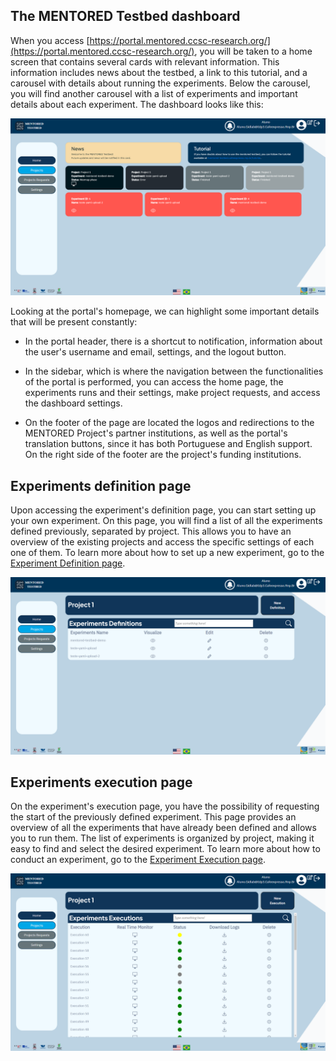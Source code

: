 ## The MENTORED Testbed dashboard

When you access [https://portal.mentored.ccsc-research.org/](https://portal.mentored.ccsc-research.org/), you will be taken to a home screen that contains several cards with relevant information. This information includes news about the testbed, a link to this tutorial, and a carousel with details about running the experiments. Below the carousel, you will find another carousel with a list of experiments and important details about each experiment. The dashboard looks like this:

![Dashboard](img/dashboard-page.png "Dashboard")

Looking at the portal's homepage, we can highlight some important details that will be present constantly:

- In the portal header, there is a shortcut to notification, information about the user's username and email, settings, and the logout button.

- In the sidebar, which is where the navigation between the functionalities of the portal is performed, you can access the home page, the experiments runs and their settings, make project requests, and access the dashboard settings.

- On the footer of the page are located the logos and redirections to the MENTORED Project's partner institutions, as well as the portal's translation buttons, since it has both Portuguese and English support. On the right side of the footer are the project's funding institutions.

## Experiments definition page

Upon accessing the experiment's definition page, you can start setting up your own experiment. On this page, you will find a list of all the experiments defined previously, separated by project. This allows you to have an overview of the existing projects and access the specific settings of each one of them. To learn more about how to set up a new experiment, go to the [Experiment Definition page](definition.md).


![Experiments Definition](img/experiment-definition-page.png "Experiments Definition")

## Experiments execution page

On the experiment's execution page, you have the possibility of requesting the start of the previously defined experiment. This page provides an overview of all the experiments that have already been defined and allows you to run them. The list of experiments is organized by project, making it easy to find and select the desired experiment. To learn more about how to conduct an experiment, go to the [Experiment Execution page](execution.md).

![Experiments Execution](img/experiment-execution-page.png "Experiments Execution")